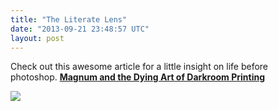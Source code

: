 ```yaml
---
title: "The Literate Lens"
date: "2013-09-21 23:48:57 UTC"
layout: post
---
```


<p></p>

<p></p>
<p>Check out this awesome article for a little insight on life before photoshop. <strong><a href="http://theliteratelens.com/2012/02/17/magnum-and-the-dying-art-of-darkroom-printing/">Magnum and the Dying Art of Darkroom Printing</a> <br/></strong></p>
<p><a href="http://theliteratelens.com/2012/02/17/magnum-and-the-dying-art-of-darkroom-printing/"><strong><img src="http://media.tumblr.com/43e4b16b4468738ec2bc42c58a0c03c4/tumblr_inline_mti24sdude1rf4blg.jpg"/></strong></a></p>

<p></p>
